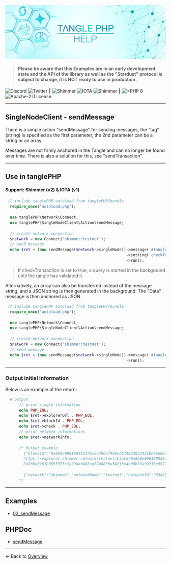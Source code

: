 ![](.meta/Banner.png)

> #### Please be aware that this Examples are in an early development state and the API of the library as well as the "Stardust" protocol is subject to change, it is NOT ready to use in production.

<a href="https://discord.iota.org/" style="text-decoration:none;"><img src="https://img.shields.io/badge/Discord-9cf.svg?style=social&logo=discord" alt="Discord"></a>
<a href="https://twitter.com/tanglePHP/" style="text-decoration:none;"><img src="https://img.shields.io/badge/Twitter-@tanglePHP-9cf.svg?style=social&logo=twitter" alt="Twitter"></a> ‖
<a href="https://www.tanglephp.com/" style="text-decoration:none;"><img src="https://img.shields.io/badge/tanglePHP-grey?style=flat-square&logo=tanglePHP" alt="Shimmer"></a>
<a href="https://www.iota.org/" style="text-decoration:none;"><img src="https://img.shields.io/badge/IOTA-grey?style=flat-square&logo=iota" alt="IOTA"></a>
<a href="https://www.shimmer.network/" style="text-decoration:none;"><img src="https://img.shields.io/badge/Shimmer-grey?style=flat-square&logo=shimmer" alt="Shimmer"></a> ‖
<a href="https://www.php.net/" style="text-decoration:none;"><img src="https://img.shields.io/badge/PHP->= 8.1.x-blue?style=flat-square&logo=php" alt=">PHP 8"></a>
<a href="https://github.com/iota-community/iota.php/LICENSE" style="text-decoration:none;"><img src="https://img.shields.io/badge/license-Apache--2.0-green?style=flat-square" alt="Apache-2.0 license"></a>

---

## SingleNodeClient - sendMessage

There is a simple action "sendMessage" for sending messages, the "tag" (string) is specified as the first parameter, the 2nd parameter can be a string or an array.

Messages are not firmly anchored in the Tangle and can no longer be found over time. There is also a solution for this, see "sendTransaction".

---

## Use in tanglePHP

#### Support: Shimmer (v2) & IOTA (v1)

```PHP
 // include tanglePHP autoload from tanglePHP/bundle
  require_once("autoload.php");

  use tanglePHP\Network\Connect;
  use tanglePHP\SingleNodeClient\Action\sendMessage;

  // create network connection
  $network = new Connect('shimmer:testnet');
  // send message
  echo $ret = (new sendMessage($network->singleNode))->message('#tanglePHP', 'tanglePHP sendMessage test! follow me on Twitter @tanglePHP')
                                                     ->setting('checkTransaction', false)
                                                     ->run();
```

> If checkTransaction is set to true, a query is started in the background until the tangle has validated it.


Alternatively, an array can also be transferred instead of the message string, and a JSON string is then generated in the background. The "Data" message is then anchored as JSON.

```PHP
 // include tanglePHP autoload from tanglePHP/bundle
  require_once("autoload.php");

  use tanglePHP\Network\Connect;
  use tanglePHP\SingleNodeClient\Action\sendMessage;

  // create network connection
  $network = new Connect('shimmer:testnet');
  // send message
  echo $ret = (new sendMessage($network->singleNode))->message('#tanglePHP', ['key1' => 'msg1', 'key2' => 'msg2'])
                                                     ->run();
```

---

### Output initial information
Below is an example of the return:

```PHP
  # output
      // print single information
      echo PHP_EOL;
      echo $ret->explorerUrl . PHP_EOL;
      echo $ret->blockId . PHP_EOL;
      echo $ret->check . PHP_EOL;
      // print network informations
      echo $ret->networkInfo;
  
      /* Output example
        {"blockId":"0x8b0e096180555375c2a29daf486cd5740830a3421be4bd8b7fa99219e9971dfa","check":null,"explorerUrl":"https:\/\/explorer.shimmer.network\/testnet\/block\/0x8b0e096180555375c2a29daf486cd5740830a3421be4bd8b7fa99219e9971dfa","networkInfo":{"network":"shimmer","networkName":"testnet","networkId":"8342982141227064571","protocolVersion":2,"singleNodeName":"HORNET","singleNodeVersion":"2.0.0-beta.10","singleNodeHealthy":true,"features":["pow"],"baseToken":"SMR","coinType":4219,"bech32Hrp":"rms"}}
        https://explorer.shimmer.network/testnet/block/0x8b0e096180555375c2a29daf486cd5740830a3421be4bd8b7fa99219e9971dfa
        0x8b0e096180555375c2a29daf486cd5740830a3421be4bd8b7fa99219e9971dfa
        
        {"network":"shimmer","networkName":"testnet","networkId":"8342982141227064571","protocolVersion":2,"singleNodeName":"HORNET","singleNodeVersion":"2.0.0-beta.10","singleNodeHealthy":true,"features":["pow"],"baseToken":"SMR","coinType":4219,"bech32Hrp":"rms"}
      */
```

---

## Examples

+ [03_sendMessage](https://github.com/tanglePHP/bundle/blob/main/examples/src/singlenode-client/Action/03_sendMessage.php)


## PHPDoc

+ [sendMessage](https://tanglephp.com/phpdoc/classes/tanglePHP-SingleNodeClient-Action-sendMessage.html)

---

<- Back to [Overview](000_index.md)